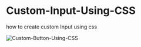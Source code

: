 # Custom-Input-Using-CSS

how to create custom Input using css

![Custom-Button-Using-CSS](https://github.com/eliasFsDev/Custom-Input-Using-CSS/blob/master/thumbnail.jpg)


